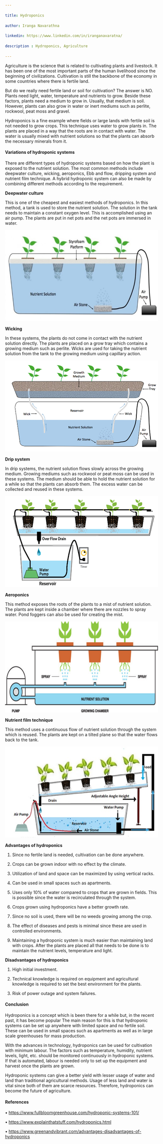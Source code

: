 ```yaml
---

title: Hydroponics

author: Iranga Navarathna

linkedin: https://www.linkedin.com/in/iranganavaratna/

description : Hydroponics, Agriculture

---
```


Agriculture is the science that is related to cultivating plants and livestock.
It has been one of the most important parts of the human livelihood since the
beginning of civilizations. Cultivation is still the backbone of the economy in
some countries where there is fertile land.

But do we really need fertile land or soil for cultivation? The answer is NO.
Plants need light, water, temperature and nutrients to grow. Beside these
factors, plants need a medium to grow in. Usually, that medium is soil. However,
plants can also grow in water or inert mediums such as perlite, rockwool, peat
moss and gravel.

Hydroponics is a fine example where fields or large lands with fertile soil is
not needed to grow crops. This technique uses water to grow plants in. The
plants are placed in a way that the roots are in contact with water. The water
is usually mixed with nutrient solutions so that the plants can absorb the
necessary minerals from it.

#### Variations of hydroponic systems

There are different types of hydroponic systems based on how the plant is
exposed to the nutrient solution. The most common methods include deepwater
culture, wicking, aeroponics, Ebb and flow, dripping system and nutrient film
technique. A hybrid hydroponic system can also be made by combining different
methods according to the requirement.

**Deepwater culture**

This is one of the cheapest and easiest methods of hydroponics. In this method,
a tank is used to store the nutrient solution. The solution in the tank needs to
maintain a constant oxygen level. This is accomplished using an air pump. The
plants are put in net pots and the net pots are immersed in water.

<img src="/img/Iranga_1.jpg" width="600" height="300" />

**Wicking**

In these systems, the plants do not come in contact with the nutrient solution
directly. The plants are placed on a grow tray which contains a growing medium
such as perlite. Wicks are used for taking the nutrient solution from the tank
to the growing medium using capillary action.

<img src="/img/Iranga_2.png" width="600" height="300" />

**Drip system**

In drip systems, the nutrient solution flows slowly across the growing medium.
Growing mediums such as rockwool or peat moss can be used in these systems. The
medium should be able to hold the nutrient solution for a while so that the
plants can absorb them. The excess water can be collected and reused in these
systems.

<img src="/img/Iranga_3.png" width="600" height="300" />

**Aeroponics**

This method exposes the roots of the plants to a mist of nutrient solution. The
plants are kept inside a chamber where there are nozzles to spray water. Pond
foggers can also be used for creating the mist.

<img src="/img/Iranga_4.jpg" width="600" height="300" />

**Nutrient film technique**

This method uses a continuous flow of nutrient solution through the system which
is reused. The plants are kept on a tilted plane so that the water flows back to
the tank.

<img src="/img/Iranga_5.jpg" width="600" height="300" />

**Advantages of hydroponics**

1. Since no fertile land is needed, cultivation can be done anywhere.

2. Crops can be grown indoor with no effect by the climate.

3. Utilization of land and space can be maximized by using vertical racks.

4. Can be used in small spaces such as apartments.

5. Uses only 10% of water compared to crops that are grown in fields. This is
possible since the water is recirculated through the system.

6. Crops grown using hydroponics have a better growth rate.

7. Since no soil is used, there will be no weeds growing among the crop.

8. The effect of diseases and pests is minimal since these are used in
controlled environments.

9. Maintaining a hydroponic system is much easier than maintaining land with
crops. After the plants are placed all that needs to be done is to maintain the
nutrient levels, temperature and light.

**Disadvantages of hydroponics**

1. High initial investment.

2. Technical knowledge is required on equipment and agricultural knowledge is
required to set the best environment for the plants.

3. Risk of power outage and system failures.

#### Conclusion

Hydroponics is a concept which is been there for a while but, in the recent
past, it has become popular The main reason for this is that hydroponic systems
can be set up anywhere with limited space and no fertile soil. These can be used
in small spaces such as apartments as well as in large scale greenhouses for
mass production.

With the advances in technology, hydroponics can be used for cultivation with
minimum labour. The factors such as temperature, humidity, nutrient levels,
light, etc. should be monitored continuously in hydroponic systems. If that is
automated, labour is needed only to set up the equipment and harvest once the
plants are grown.

Hydroponic systems can give a better yield with lesser usage of water and land
than traditional agricultural methods. Usage of less land and water is vital
since both of them are scarce resources. Therefore, hydroponics can become the
future of agriculture.

#### References

• https://www.fullbloomgreenhouse.com/hydroponic-systems-101/

• https://www.explainthatstuff.com/hydroponics.html

• https://www.greenandvibrant.com/advantages-disadvantages-of-hydroponics
